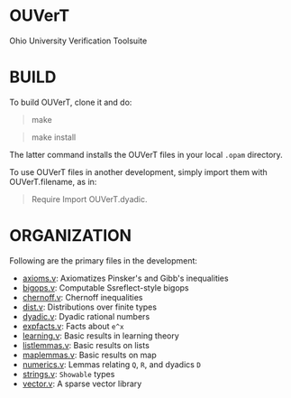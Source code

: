 # OUVerT
Ohio University Verification Toolsuite

# BUILD

To build OUVerT, clone it and do:

> make

> make install

The latter command installs the OUVerT files in your local `.opam` directory.

To use OUVerT files in another development, simply import them with OUVerT.filename, as in: 

> Require Import OUVerT.dyadic.

# ORGANIZATION

Following are the primary files in the development:

* [axioms.v](https://github.com/OUPL/OUVerT/blob/master/axioms.v): Axiomatizes Pinsker's and Gibb's inequalities
* [bigops.v](https://github.com/OUPL/OUVerT/blob/master/bigops.v): Computable Ssreflect-style bigops
* [chernoff.v](https://github.com/OUPL/OUVerT/blob/master/chernoff.v): Chernoff inequalities
* [dist.v](https://github.com/OUPL/OUVerT/blob/master/dist.v): Distributions over finite types
* [dyadic.v](https://github.com/OUPL/OUVerT/blob/master/dyadic.v): Dyadic rational numbers
* [expfacts.v](https://github.com/OUPL/OUVerT/blob/master/expfacts.v): Facts about `e^x`
* [learning.v](https://github.com/OUPL/OUVerT/blob/master/learning.v): Basic results in learning theory
* [listlemmas.v](https://github.com/OUPL/OUVerT/blob/master/listlemmas.v): Basic results on lists
* [maplemmas.v](https://github.com/OUPL/OUVerT/blob/master/maplemmas.v): Basic results on map
* [numerics.v](https://github.com/OUPL/OUVerT/blob/master/numerics.v): Lemmas relating `Q`, `R`, and dyadics `D`
* [strings.v](https://github.com/OUPL/OUVerT/blob/master/strings.v): `Showable` types
* [vector.v](https://github.com/OUPL/OUVerT/blob/master/vector.v): A sparse vector library
